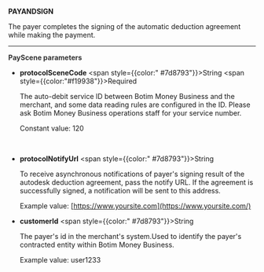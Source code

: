 **PAYANDSIGN**

The payer completes the signing of the automatic deduction agreement while making the payment.

---

**<font color="#333333"> PayScene parameters</font>**

- **protocolSceneCode** <span style={{color:" #7d8793"}}>String</span> <span style={{color:"#f19938"}}>Required</span>

  The auto-debit service ID between Botim Money Business and the merchant, and some data reading rules are configured in the ID. Please ask Botim Money Business operations staff for your service number.

  Constant value: 120
  
  <br/>
  
- **protocolNotifyUrl** <span style={{color:" #7d8793"}}>String</span>

  To receive asynchronous notifications of payer's signing result of the autodesk deduction agreement, pass the notify URL. If the agreement is successfully signed, a notification will be sent to this address.

  Example value: [https://www.yoursite.com](https://www.yoursite.com/)
  <br/>

- **customerId** <span style={{color:" #7d8793"}}>String</span>

  The payer's id in the merchant's system.Used to identify the payer's contracted entity within Botim Money Business.
  
  Example value: user1233